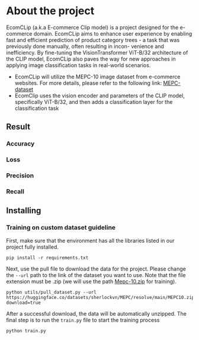 # About the project
EcomCLip (a.k.a E-commerce Clip model) is a project designed for the e-commerce domain. EcomCLip aims to enhance user experience by enabling fast and efficient prediction of product category trees - a task that was previously done manually, often resulting in incon-
venience and inefficiency. By fine-tuning the VisionTransformer ViT-B/32 architecture of the CLIP model, EcomCLip also paves the way for new approaches in applying image classification tasks in real-world scenarios.
* EcomCLip will utilize the MEPC-10 image dataset from e-commerce websites. For more details, please refer to the following link: [MEPC-dataset](https://huggingface.co/datasets/sherlockvn/MEPC)
* EcomClip uses the vision encoder and parameters of the CLIP model, specifically ViT-B/32, and then adds a classification layer for the classification task
## Result
### Accuracy
### Loss
### Precision
### Recall
## Installing
### Training on custom dataset guideline
First, make sure that the environment has all the libraries listed in our project fully installed.
```
pip install -r requirements.txt
```
Next, use the pull file to download the data for the project. Please change the `--url` path to the link of the dataset you want to use. Note that the file extension must be .zip (we will use the path [Mepc-10.zip](https://huggingface.co/datasets/sherlockvn/MEPC/resolve/main/MEPC10.zip?download=true) for training).

```
python utils/pull_dataset.py --url https://huggingface.co/datasets/sherlockvn/MEPC/resolve/main/MEPC10.zip?download=true
```
After a successful download, the data will be automatically unzipped. The final step is to run the `train.py` file to start the training process
```
python train.py
```